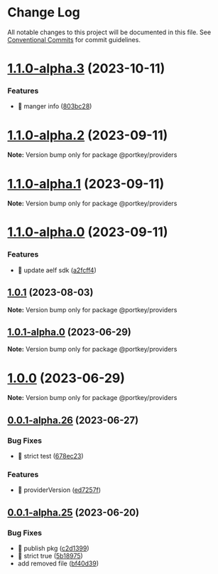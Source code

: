 # Change Log

All notable changes to this project will be documented in this file.
See [Conventional Commits](https://conventionalcommits.org) for commit guidelines.

# [1.1.0-alpha.3](https://github.com/Portkey-Wallet/portkey-providers/compare/v1.1.0-alpha.2...v1.1.0-alpha.3) (2023-10-11)

### Features

- 🎸 manger info ([803bc28](https://github.com/Portkey-Wallet/portkey-providers/commit/803bc286b05f5f0ad5d1b71de9c619f8ecd003fb))

# [1.1.0-alpha.2](https://github.com/Portkey-Wallet/portkey-providers/compare/v1.1.0-alpha.1...v1.1.0-alpha.2) (2023-09-11)

**Note:** Version bump only for package @portkey/providers

# [1.1.0-alpha.1](https://github.com/Portkey-Wallet/portkey-providers/compare/v1.1.0-alpha.0...v1.1.0-alpha.1) (2023-09-11)

**Note:** Version bump only for package @portkey/providers

# [1.1.0-alpha.0](https://github.com/Portkey-Wallet/portkey-providers/compare/v1.0.1...v1.1.0-alpha.0) (2023-09-11)

### Features

- 🎸 update aelf sdk ([a2fcff4](https://github.com/Portkey-Wallet/portkey-providers/commit/a2fcff43f5fb07ddf0a062bcb9c8adf069b3ddc1))

## [1.0.1](https://github.com/Portkey-Wallet/portkey-providers/compare/v1.0.1-alpha.0...v1.0.1) (2023-08-03)

**Note:** Version bump only for package @portkey/providers

## [1.0.1-alpha.0](https://github.com/Portkey-Wallet/portkey-providers/compare/v1.0.0...v1.0.1-alpha.0) (2023-06-29)

**Note:** Version bump only for package @portkey/providers

# [1.0.0](https://github.com/Portkey-Wallet/portkey-providers/compare/v0.0.1-alpha.26...v1.0.0) (2023-06-29)

**Note:** Version bump only for package @portkey/providers

## [0.0.1-alpha.26](https://github.com/Portkey-Wallet/portkey-providers/compare/v0.0.1-alpha.25...v0.0.1-alpha.26) (2023-06-27)

### Bug Fixes

- 🐛 strict test ([678ec23](https://github.com/Portkey-Wallet/portkey-providers/commit/678ec2396543e6f9575d0e7eaf8c8d26779842d6))

### Features

- 🎸 providerVersion ([ed7257f](https://github.com/Portkey-Wallet/portkey-providers/commit/ed7257ff657395687ec07b1359f3f9b4aaeab54d))

## [0.0.1-alpha.25](https://github.com/Portkey-Wallet/portkey-providers/compare/v0.0.1-alpha.24...v0.0.1-alpha.25) (2023-06-20)

### Bug Fixes

- 🐛 publish pkg ([c2d1399](https://github.com/Portkey-Wallet/portkey-providers/commit/c2d139929d1965eaed89195c60ca37a017dbc37d))
- 🐛 strict true ([5b18975](https://github.com/Portkey-Wallet/portkey-providers/commit/5b18975052065bf76d575cfe32d6f142f09fe086))
- add removed file ([bf40d39](https://github.com/Portkey-Wallet/portkey-providers/commit/bf40d39a4177c983da9eac825b40b3d44b3d55b0))
